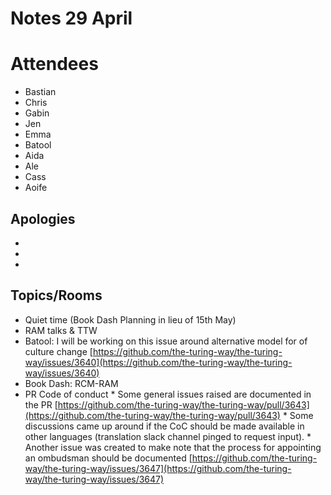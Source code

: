 # Notes 29 April

# Attendees 

* Bastian
* Chris
* Gabin
* Jen
* Emma
* Batool
* Aida
* Ale
* Cass
* Aoife

## Apologies
* 
* 
* 

## Topics/Rooms

* Quiet time (Book Dash Planning in lieu of 15th May)
* RAM talks \& TTW 
* Batool: I will be working on this issue around alternative model for of culture change [https://github.com/the-turing-way/the-turing-way/issues/3640](https://github.com/the-turing-way/the-turing-way/issues/3640)
* Book Dash:  RCM-RAM
* PR Code of conduct
      * Some general issues raised are documented in the PR [https://github.com/the-turing-way/the-turing-way/pull/3643](https://github.com/the-turing-way/the-turing-way/pull/3643)
         * Some discussions came up around if the CoC should be made available in other languages (translation slack channel pinged to request input). 
      * Another issue was created to make note that the process for appointing an ombudsman should be documented [https://github.com/the-turing-way/the-turing-way/issues/3647](https://github.com/the-turing-way/the-turing-way/issues/3647)